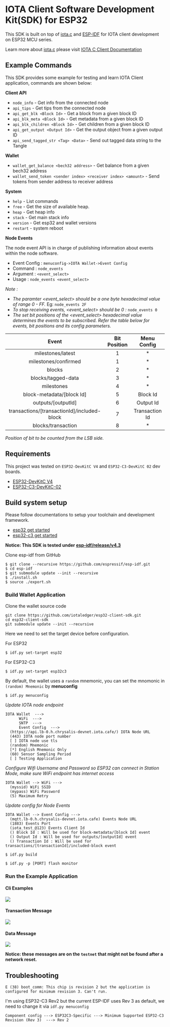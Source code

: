 # IOTA Client Software Development Kit(SDK) for ESP32

This SDK is built on top of [iota.c](https://github.com/iotaledger/iota.c) and [ESP-IDF](https://github.com/espressif/esp-idf) for IOTA client development on ESP32 MCU series.

Learn more about [iota.c](https://github.com/iotaledger/iota.c) please visit [IOTA C Client Documentation](https://iota-c-client.readthedocs.io/en/latest/index.html)

## Example Commands

This SDK provides some example for testing and learn IOTA Client application, commands are shown below:

**Client API**

- `node_info` - Get info from the connected node
- `api_tips` - Get tips from the connected node
- `api_get_blk <Block Id>` - Get a block from a given block ID
- `api_blk_meta <Block Id>` - Get metadata from a given block ID
- `api_blk_children <Block Id>` - Get children from a given block ID
- `api_get_output <Output Id>` - Get the output object from a given output ID
- `api_send_tagged_str <Tag> <Data>` - Send out tagged data string to the Tangle

**Wallet**

- `wallet_get_balance <bech32 address>` - Get balance from a given bech32 address
- `wallet_send_token <sender index> <receiver index> <amount>` - Send tokens from sender address to receiver address

**System**

- `help` - List commands
- `free` - Get the size of available heap.
- `heap` - Get heap info
- `stack` - Get main stack info
- `version` - Get esp32 and wallet versions
- `restart` - system reboot

**Node Events**

The node event API is in charge of publishing information about events within the node software.
- Event Config : `menuconfig->IOTA Wallet->Event Config`
- Command : `node_events`
- Argument : `<event_select>`
- Usage : `node_events <event_select>`

*Note :*
- *The paramter <event_select> should be a one byte hexadecimal value of range 0 - FF.* Eg: `node_events 2F`
- *To stop receiving events, <event_select> should be 0 :* `node_events 0`
- *The set bit positions of the <event_select> hexadecimal value determines the events to be subscribed. Refer the table below for events, bit positions and its config parameters.*

| Event | Bit Position | Menu Config |
|:---:|:---:|:---:|
| milestones/latest | 1 | * |
| milestones/confirmed | 1 | * |
| blocks | 2 | * |
| blocks/tagged-data | 3 | * |
| milestones | 4 | * |
| block-metadata/[block Id] | 5 | Block Id |
| outputs/[outputId] | 6 | Output Id |
| transactions/[transactionId]/included-block | 7 | Transaction Id |
| blocks/transaction | 8 | * |

*Position of bit to be counted from the LSB side.*

## Requirements

This project was tested on `ESP32-DevKitC V4` and `ESP32-C3-DevKitC 02` dev boards.

- [ESP32-DevKitC V4](https://docs.espressif.com/projects/esp-idf/en/latest/esp32/hw-reference/modules-and-boards.html#esp32-devkitc-v4)
- [ESP32-C3-DevKitC-02](https://docs.espressif.com/projects/esp-idf/en/latest/esp32c3/hw-reference/esp32c3/user-guide-devkitc-02.html#esp32-c3-devkitc-02)

## Build system setup

Please follow documentations to setup your toolchain and development framework.

- [esp32 get started](https://docs.espressif.com/projects/esp-idf/en/latest/esp32/get-started/index.html)
- [esp32-c3 get started](https://docs.espressif.com/projects/esp-idf/en/latest/esp32c3/get-started/index.html)

**Notice: This SDK is tested under [esp-idf/release/v4.3](https://github.com/espressif/esp-idf/tree/release/v4.3)**

Clone esp-idf from GitHub

```
$ git clone --recursive https://github.com/espressif/esp-idf.git
$ cd esp-idf
$ git submodule update --init --recursive
$ ./install.sh
$ source ./export.sh
```

### Build Wallet Application

Clone the wallet source code

```
git clone https://github.com/iotaledger/esp32-client-sdk.git
cd esp32-client-sdk
git submodule update --init --recursive
```

Here we need to set the target device before configuration.

For ESP32

```
$ idf.py set-target esp32
```

For ESP32-C3

```
$ idf.py set-target esp32c3
```

By default, the wallet uses a `random` mnemonic, you can set the mnomonic in `(random) Mnemonic` by **menuconfig**

```
$ idf.py menuconfig
```

*Update IOTA node endpoint*
```
IOTA Wallet  --->
      WiFi  --->
      SNTP  --->
      Event Config  --->
  (https://api.lb-0.h.chrysalis-devnet.iota.cafe/) IOTA Node URL
  (443) IOTA node port number
  [ ] IOTA node use tls
  (random) Mnemonic
  [*] English Mnemonic Only
  (60) Sensor Sampling Period
  [ ] Testing Application
```
*Configure Wifi Username and Password so ESP32 can connect in Station Mode, make sure WiFi endpoint has internet access*
```
IOTA Wallet --> WiFi --->
  (myssid) WiFi SSID
  (mypass) WiFi Password
  (5) Maximum Retry
```
*Update config for Node Events*
```
IOTA Wallet --> Event Config --->
  (mqtt.lb-0.h.chrysalis-devnet.iota.cafe) Events Node URL
  (1883) Events Port
  (iota_test_@123) Events Client Id
  () Block Id : Will be used for block-metadata/[block Id] event
  () Output Id : Will be used for outputs/[outputId] event
  () Transaction Id : Will be used for transactions/[transactionId]/included-block event

$ idf.py build

$ idf.py -p [PORT] flash monitor
```

### Run the Example Application

#### Cli Examples
![](image/wallet_console.png)

#### Transaction Message
![](image/transaction_message.png)

#### Data Message
![](image/data_message.png)

**Notice: these messages are on the `testnet` that might not be found after a network reset.**

## Troubleshooting

`E (38) boot_comm: This chip is revision 2 but the application is configured for minimum revision 3. Can't run.`

I'm using ESP32-C3 Rev2 but the current ESP-IDF uses Rev 3 as default, we need to change it via `idf.py menuconfig`

```
Component config ---> ESP32C3-Specific ---> Minimum Supported ESP32-C3 Revision (Rev 3)  ---> Rev 2
```
